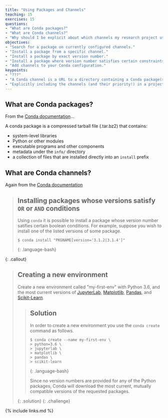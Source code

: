 ```yaml
---
title: "Using Packages and Channels"
teaching: 15
exercises: 15
questions:
- "What are Conda packages?"
- "What are Conda channels?"
- "Why should I be explicit about which channels my research project uses?"
objectives:
- "Search for a package on currently configured channels."
- "Install a package from a specific channel."
- "Install a package by exact version number."
- "Install a package where version number satisfies certain constraints."
- "Add channels to your Conda configuration."
keypoints:
- "???"
- "A Conda channel is a URL to a directory containing a Conda package(s)."
- "Explicitly including the channels (and their priority!) in a project's environment file is necessary for another research to completely re-create that project's software environment." 
---
```


## What are Conda packages?

From the 
[Conda documentation](https://conda.io/projects/conda/en/latest/user-guide/concepts/packages.html#what-is-a-conda-package)...

A conda package is a compressed tarball file (.tar.bz2) that contains:

* system-level libraries
* Python or other modules
* executable programs and other components
* metadata under the `info/` directory
* a collection of files that are installed directly into an `install` prefix

## What are Conda channels?
Again from the [Conda documentation](https://conda.io/projects/conda/en/latest/user-guide/concepts/channels.html#what-is-a-conda-channel)

> ## Installing packages whose versions satisfy `OR` or `AND` conditions
>
> Using `conda` it is possible to install a package whose version number satifies certain boolean 
> conditions.  For example, suppose you wish to install one of the listed versions of some package.
> ~~~
> $ conda install "PKGNAME[version='3.1.2|3.1.4']" 
> ~~~
> {: .language-bash}
>
{: .callout}

> ## Creating a new environment
>
> Create a new environment called "my-first-env" with Python 3.6, and the most current versions of 
> [JupyterLab](https://jupyterlab.readthedocs.io/en/stable/), 
> [Matplotlib](https://matplotlib.org/), [Pandas](https://pandas.pydata.org/), and 
> [Scikit-Learn](https://scikit-learn.org/stable/index.html).
> 
> > ## Solution
> > 
> > In order to create a new environment you use the `conda create` command as follows.
> > 
> > ~~~
> > $ conda create --name my-first-env \
> > > python=3.6 \
> > > jupyterlab \
> > > matplotlib \
> > > pandas \
> > > scikit-learn
> > ~~~
> > {: .language-bash}
> >
> > Since no version numbers are provided for any of the Python packages, Conda will download the 
> > most current, mutually compatible versions of the requested packages.
> >
> {: .solution}
{: .challenge}

{% include links.md %}

